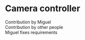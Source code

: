 # Camera controller
Contribution by Miguel    
Contribution by other people     
Miguel fixes requirements     

